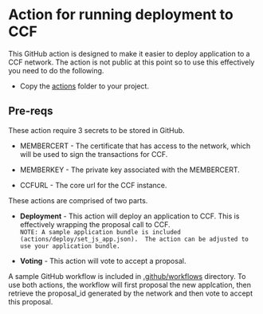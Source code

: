 # Action for running deployment to CCF

This GitHub action is designed to make it easier to deploy application to a CCF network.  The action is not public at this point so to use this effectively you need to do the following.

- Copy the [actions](actions) folder to your project.

## Pre-reqs

These action require 3 secrets to be stored in GitHub.

- MEMBERCERT - The certificate that has access to the network, which will be used to sign the transactions for CCF.

- MEMBERKEY - The private key associated with the MEMBERCERT.

- CCFURL - The core url for the CCF instance.

These actions are comprised of two parts. 

- __Deployment__ - This action will deploy an application to CCF.  This is effectively wrapping the proposal call to CCF.  
`NOTE: A sample application bundle is included (actions/deploy/set_js_app.json).  The action can be adjusted to use your application bundle.`

- __Voting__ - This action will vote to accept a proposal.

A sample GitHub workflow is included in [.github/workflows](.github/workflows) directory.  To use both actions, the workflow will first proposal the new applcation, then retrieve the proposal_id generated by the network and then vote to accept this proposal.